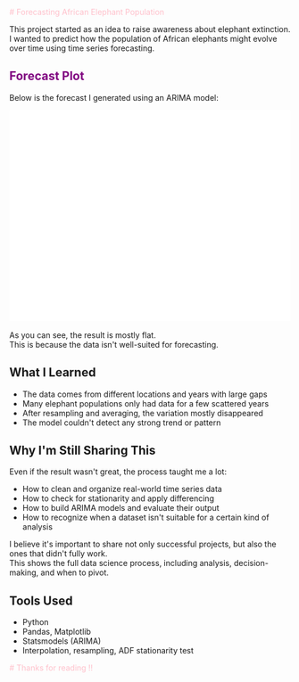 <span style="color:pink;"># Forecasting African Elephant Population</span>

This project started as an idea to raise awareness about elephant extinction.  
I wanted to predict how the population of African elephants might evolve over time using time series forecasting.

## <span style="color:purple;">Forecast Plot</span>

Below is the forecast I generated using an ARIMA model:

![Forecast Plot](/data/processed/elephant_forecast.png)

As you can see, the result is mostly flat.  
This is because the data isn't well-suited for forecasting.

## What I Learned

- The data comes from different locations and years with large gaps
- Many elephant populations only had data for a few scattered years
- After resampling and averaging, the variation mostly disappeared
- The model couldn't detect any strong trend or pattern

## Why I'm Still Sharing This

Even if the result wasn't great, the process taught me a lot:
- How to clean and organize real-world time series data
- How to check for stationarity and apply differencing
- How to build ARIMA models and evaluate their output
- How to recognize when a dataset isn't suitable for a certain kind of analysis

I believe it's important to share not only successful projects, but also the ones that didn't fully work.  
This shows the full data science process, including analysis, decision-making, and when to pivot.

## Tools Used

- Python
- Pandas, Matplotlib
- Statsmodels (ARIMA)
- Interpolation, resampling, ADF stationarity test

<span style="color:pink;"># Thanks for reading !!</span>
